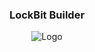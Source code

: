  ### <p align="center"> LockBit Builder <p align="center">

 <p align="center">
  <img src="https://github.com/1ucif3r/LockBit-Builder/blob/main/lockbit.png" alt=" Logo" />
</p>
